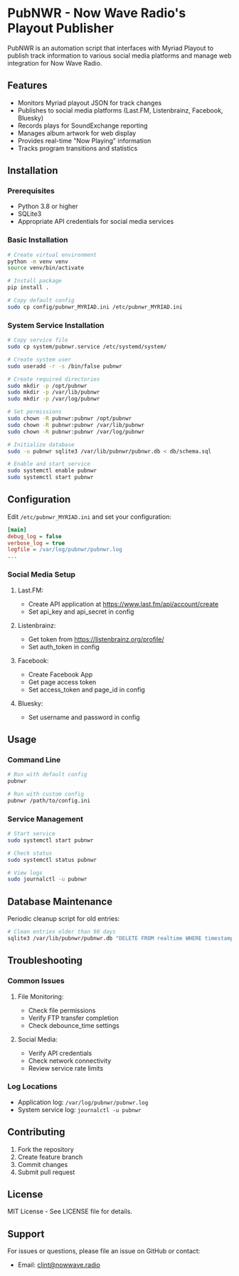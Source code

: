 # PubNWR - Now Wave Radio's Playout Publisher

PubNWR is an automation script that interfaces with Myriad Playout to publish track information to various social media platforms and manage web integration for Now Wave Radio.

## Features

- Monitors Myriad playout JSON for track changes
- Publishes to social media platforms (Last.FM, Listenbrainz, Facebook, Bluesky)
- Records plays for SoundExchange reporting
- Manages album artwork for web display
- Provides real-time "Now Playing" information
- Tracks program transitions and statistics

## Installation

### Prerequisites

- Python 3.8 or higher
- SQLite3
- Appropriate API credentials for social media services

### Basic Installation

```bash
# Create virtual environment
python -m venv venv
source venv/bin/activate

# Install package
pip install .

# Copy default config
sudo cp config/pubnwr_MYRIAD.ini /etc/pubnwr_MYRIAD.ini
```

### System Service Installation

```bash
# Copy service file
sudo cp system/pubnwr.service /etc/systemd/system/

# Create system user
sudo useradd -r -s /bin/false pubnwr

# Create required directories
sudo mkdir -p /opt/pubnwr
sudo mkdir -p /var/lib/pubnwr
sudo mkdir -p /var/log/pubnwr

# Set permissions
sudo chown -R pubnwr:pubnwr /opt/pubnwr
sudo chown -R pubnwr:pubnwr /var/lib/pubnwr
sudo chown -R pubnwr:pubnwr /var/log/pubnwr

# Initialize database
sudo -u pubnwr sqlite3 /var/lib/pubnwr/pubnwr.db < db/schema.sql

# Enable and start service
sudo systemctl enable pubnwr
sudo systemctl start pubnwr
```

## Configuration

Edit `/etc/pubnwr_MYRIAD.ini` and set your configuration:

```ini
[main]
debug_log = false
verbose_log = true
logfile = /var/log/pubnwr/pubnwr.log
...
```

### Social Media Setup

1. Last.FM:
   - Create API application at https://www.last.fm/api/account/create
   - Set api_key and api_secret in config

2. Listenbrainz:
   - Get token from https://listenbrainz.org/profile/
   - Set auth_token in config

3. Facebook:
   - Create Facebook App
   - Get page access token
   - Set access_token and page_id in config

4. Bluesky:
   - Set username and password in config

## Usage

### Command Line

```bash
# Run with default config
pubnwr

# Run with custom config
pubnwr /path/to/config.ini
```

### Service Management

```bash
# Start service
sudo systemctl start pubnwr

# Check status
sudo systemctl status pubnwr

# View logs
sudo journalctl -u pubnwr
```

## Database Maintenance

Periodic cleanup script for old entries:

```bash
# Clean entries older than 90 days
sqlite3 /var/lib/pubnwr/pubnwr.db "DELETE FROM realtime WHERE timestamp < strftime('%s', 'now', '-90 days');"
```

## Troubleshooting

### Common Issues

1. File Monitoring:
   - Check file permissions
   - Verify FTP transfer completion
   - Check debounce_time settings

2. Social Media:
   - Verify API credentials
   - Check network connectivity
   - Review service rate limits

### Log Locations

- Application log: `/var/log/pubnwr/pubnwr.log`
- System service log: `journalctl -u pubnwr`

## Contributing

1. Fork the repository
2. Create feature branch
3. Commit changes
4. Submit pull request

## License

MIT License - See LICENSE file for details.

## Support

For issues or questions, please file an issue on GitHub or contact:
- Email: clint@nowwave.radio
